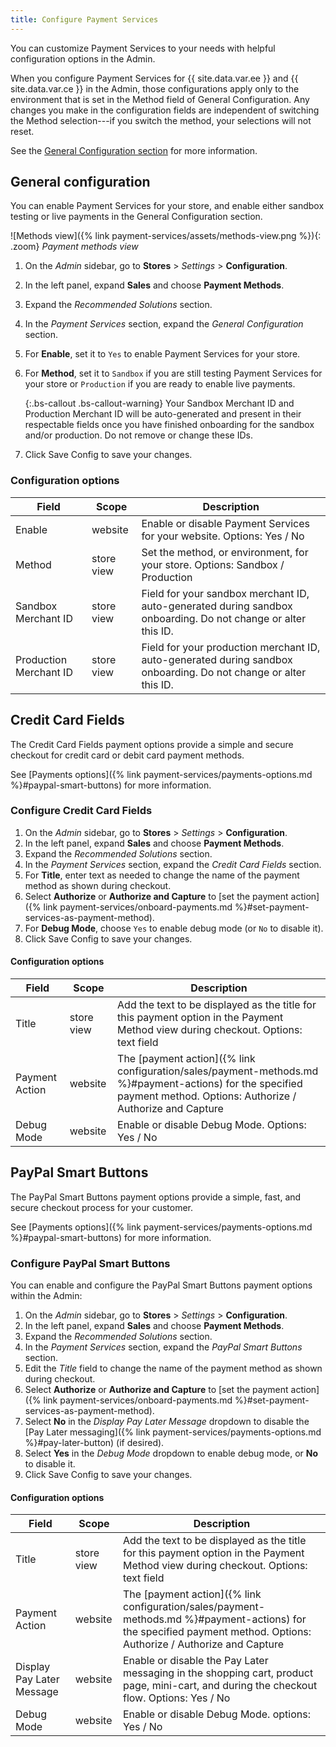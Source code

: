```yaml
---
title: Configure Payment Services
---
```


You can customize Payment Services to your needs with helpful configuration options in the Admin.

When you configure Payment Services for {{ site.data.var.ee }} and {{ site.data.var.ce }} in the Admin, those configurations apply only to the environment that is set in the Method field of General Configuration. Any changes you make in the configuration fields are independent of switching the Method selection---if you switch the method, your selections will not reset.

See the [General Configuration section](#general-configuration) for more information.

## General configuration

You can enable Payment Services for your store, and enable either sandbox testing or live payments in the General Configuration section.

![Methods view]({% link payment-services/assets/methods-view.png %}){: .zoom}
_Payment methods view_

1. On the _Admin_ sidebar, go to **Stores** > _Settings_ > **Configuration**.
2. In the left panel, expand **Sales** and choose **Payment Methods**.
3. Expand the _Recommended Solutions_ section.
4. In the _Payment Services_ section, expand the _General Configuration_ section.
5. For **Enable**, set it to `Yes` to enable Payment Services for your store.
6. For **Method**, set it to `Sandbox` if you are still testing Payment Services for your store or `Production` if you are ready to enable live payments.

   {:.bs-callout .bs-callout-warning}
   Your Sandbox Merchant ID and Production Merchant ID will be auto-generated and present in their respectable fields once you have finished onboarding for the sandbox and/or production. Do not remove or change these IDs.

7. Click <span class="btn">Save Config</span> to save your changes.

### Configuration options

| Field | Scope | Description |
|---|---|---|
| Enable | website | Enable or disable Payment Services for your website. Options: Yes / No |
| Method | store view | Set the method, or environment, for your store. Options: Sandbox / Production |
| Sandbox Merchant ID | store view | Field for your sandbox merchant ID, auto-generated during sandbox onboarding. Do not change or alter this ID. |
| Production Merchant ID | store view | Field for your production merchant ID, auto-generated during sandbox onboarding. Do not change or alter this ID. |

## Credit Card Fields

The Credit Card Fields payment options provide a simple and secure checkout for credit card or debit card payment methods.

See [Payments options]({% link payment-services/payments-options.md %}#paypal-smart-buttons) for more information.

### Configure Credit Card Fields

1. On the _Admin_ sidebar, go to **Stores** > _Settings_ > **Configuration**.
1. In the left panel, expand **Sales** and choose **Payment Methods**.
1. Expand the _Recommended Solutions_ section.
1. In the _Payment Services_ section, expand the _Credit Card Fields_ section.
1. For **Title**, enter text as needed to change the name of the payment method as shown during checkout.
1. Select **Authorize** or **Authorize and Capture** to [set the payment action]({% link payment-services/onboard-payments.md %}#set-payment-services-as-payment-method).
1. For **Debug Mode**, choose `Yes` to enable debug mode (or `No` to disable it).
1. Click <span class="btn">Save Config</span> to save your changes.

#### Configuration options

| Field | Scope | Description |
|---|---|---|
| Title | store view | Add the text to be displayed as the title for this payment option in the Payment Method view during checkout. Options: text field |
| Payment Action | website | The [payment action]({% link configuration/sales/payment-methods.md %}#payment-actions) for the specified payment method. Options: Authorize / Authorize and Capture |
| Debug Mode | website | Enable or disable Debug Mode. Options: Yes / No |

## PayPal Smart Buttons

The PayPal Smart Buttons payment options provide a simple, fast, and secure checkout process for your customer.

See [Payments options]({% link payment-services/payments-options.md %}#paypal-smart-buttons) for more information.

### Configure PayPal Smart Buttons

You can enable and configure the PayPal Smart Buttons payment options within the Admin:

1. On the _Admin_ sidebar, go to **Stores** > _Settings_ > **Configuration**.
1. In the left panel, expand **Sales** and choose **Payment Methods**.
1. Expand the _Recommended Solutions_ section.
1. In the _Payment Services_ section, expand the _PayPal Smart Buttons_ section.
1. Edit the _Title_ field to change the name of the payment method as shown during checkout.
1. Select **Authorize** or **Authorize and Capture** to [set the payment action]({% link payment-services/onboard-payments.md %}#set-payment-services-as-payment-method).
1. Select **No** in the _Display Pay Later Message_ dropdown to disable the [Pay Later messaging]({% link payment-services/payments-options.md %}#pay-later-button) (if desired).
1. Select **Yes** in the _Debug Mode_ dropdown to enable debug mode, or **No** to disable it.
1. Click <span class="btn">Save Config</span> to save your changes.

#### Configuration options

| Field | Scope | Description |
|---|---|---|
| Title | store view | Add the text to be displayed as the title for this payment option in the Payment Method view during checkout. Options: text field |
| Payment Action | website | The [payment action]({% link configuration/sales/payment-methods.md %}#payment-actions) for the specified payment method. Options: Authorize / Authorize and Capture |
| Display Pay Later Message | website | Enable or disable the Pay Later messaging in the shopping cart, product page, mini-cart, and during the checkout flow. Options: Yes / No |
| Debug Mode | website | Enable or disable Debug Mode. options: Yes / No |
